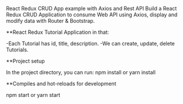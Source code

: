 React Redux CRUD App example with Axios and Rest API
Build a React Redux CRUD Application to consume Web API using Axios, display and modify data with Router & Bootstrap.

\*\*React Redux Tutorial Application in that:

-Each Tutorial has id, title, description.
-We can create, update, delete Tutorials.

\*\*Project setup

In the project directory, you can run:
npm install or yarn install

\*\*Compiles and hot-reloads for development

npm start or yarn start

